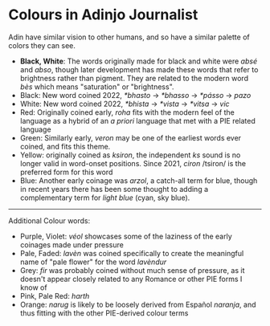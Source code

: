 # Colours in Adinjo Journalist

Adin have similar vision to other humans, and so have a similar palette of colors they can see.

+ **Black, White**: The words originally made for black and white were _absé_ and _abso_, though later development has made these words that refer to brightness rather than pigment. They are related to the modern word _bès_ which means "saturation" or "brightness".
+ Black: New word coined 2022, _\*bhasto_ -> _\*bhasso_ -> _\*pásso_ -> _pazo_
+ White: New word coined 2022, _\*bhista_ -> _\*vista_ -> _\*vitsa_ -> _vic_
+ Red: Originally coined early, _roha_ fits with the modern feel of the language as a hybrid of an _a priori_ language that met with a PIE related language
+ Green: Similarly early, _veron_ may be one of the earliest words ever coined, and fits this theme.
+ Yellow: originally coined as _ksiron_, the independent _ks_ sound is no longer valid in word-onset positions. Since 2021, _ciron_ /tsiron/ is the preferred form for this word
+ Blue: Another early coinage was _arzol_, a catch-all term for blue, though in recent years there has been some thought to adding a complementary term for _light blue_ (cyan, sky blue).

-----

Additional Colour words:

+ Purple, Violet: _véol_ showcases some of the laziness of the early coinages made under pressure
+ Pale, Faded: _lavèn_ was coined specifically to create the meaningful name of "pale flower" for the word _lavèndur_
+ Grey: _fir_ was probably coined without much sense of pressure, as it doesn't appear closely related to any Romance or other PIE forms I know of
+ Pink, Pale Red: _harth_
+ Orange: _narug_ is likely to be loosely derived from Español _naranja_, and thus fitting with the other PIE-derived colour terms
